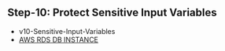 ## Step-10: Protect Sensitive Input Variables
- v10-Sensitive-Input-Variables
- [AWS RDS DB INSTANCE](https://registry.terraform.io/providers/hashicorp/aws/latest/docs/resources/db_instance)
